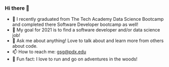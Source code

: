 ### Hi there 👋

<!--
**Glezzy/Glezzy** is a ✨ _special_ ✨ repository because its `README.md` (this file) appears on your GitHub profile.
-->
- 🌱 I recently graduated from The Tech Academy Data Science Bootcamp and completed there Software Developer bootcamp as well! 
- 👯 My goal for 2021 is to find a software developer and/or data science job! 
- 💬 Ask me about anything! Love to talk about and learn more from others about code.
- 📫 How to reach me: gsg@pdx.edu
- 🌲 Fun fact: I love to run and go on adventures in the woods!

